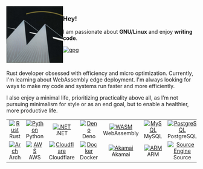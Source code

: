 <img align="left" src="https://raw.githubusercontent.com/dran1x/dran1x/master/img/i860_small.png">

### Hey!

I am passionate about **GNU/Linux** and enjoy **writing code**.

[![gpg](https://img.shields.io/badge/pgp-8642B8D580C82E2E-313131?style=flat)](https://github.com/dran1x.gpg)

<br>

Rust developer obsessed with efficiency and micro optimization. Currently, I'm learning about WebAssembly edge deployment. I'm always looking for ways to make my code and systems run faster and more efficiently.

I also enjoy a minimal life, prioritizing practicality above all, as I’m not pursuing minimalism for style or as an end goal, but to enable a healthier, more productive life.

<table>
	<tr>
		<td align="center" width="96">
			<a href="#tech">
				<img src="https://simpleicons.org/icons/rust.svg" alt="Rust">
			</a>
			<br>Rust
		</td>
		<td align="center" width="96">
			<a href="#tech">
				<img src="https://simpleicons.org/icons/python.svg" alt="Python">
			</a>
			<br>Python
		</td>
		<td align="center" width="96">
			<a href="#tech">
				<img src="https://simpleicons.org/icons/dotnet.svg" alt=".NET">
			</a>
			<br>.NET
		</td>
		<td align="center" width="96">
			<a href="#tech">
				<img src="https://simpleicons.org/icons/deno.svg" alt="Deno">
			</a>
			<br>Deno
		</td>
		<td align="center" width="96">
		    <a href="#tech">
		        <img src="https://simpleicons.org/icons/webassembly.svg" alt="WASM" style="width: 69px; height: 69px;">
		    </a>
		    <br>WebAssembly
		</td>
		<td align="center" width="96">
			<a href="#tech">
				<img src="https://simpleicons.org/icons/mysql.svg" alt="MySQL">
			</a>
			<br>MySQL
		</td>
		<td align="center" width="96">
			<a href="#tech">
				<img src="https://simpleicons.org/icons/postgresql.svg" alt="PostgreSQL" style="width: 69px; height: 69px;">
			</a>
			<br>PostgreSQL
		</td>
		<td align="center" width="96">
			<a href="#tech">
				<img src="https://simpleicons.org/icons/postman.svg" alt="Postman">
			</a>
			<br>Postman
		</td>
	</tr>
	<tr>
		<td align="center" width="96">
			<a href="#tech">
				<img src="https://simpleicons.org/icons/archlinux.svg" alt="Arch">
			</a>
			<br>Arch
		</td>
		<td align="center" width="96">
			<a href="#tech">
				<img src="https://simpleicons.org/icons/amazonwebservices.svg" alt="AWS">
			</a>
			<br>AWS
		</td>
		<td align="center" width="96">
			<a href="#tech">
				<img src="https://simpleicons.org/icons/cloudflare.svg" alt="Cloudflare">
			</a>
			<br>Cloudflare
		</td>
		<td align="center" width="96">
			<a href="#tech">
				<img src="https://simpleicons.org/icons/docker.svg" alt="Docker">
			</a>
			<br>Docker
		</td>
		<td align="center" width="96">
			<a href="#tech">
				<img src="https://simpleicons.org/icons/akamai.svg" alt="Akamai" style="width: 69px; height: 69px;">
			</a>
			<br>Akamai
		</td>
		<td align="center" width="96">
			<a href="#tech">
				<img src="https://simpleicons.org/icons/arm.svg" alt="ARM">
			</a>
			<br>ARM
		</td>
		<td align="center" width="96">
			<a href="#tech">
				<img src="https://simpleicons.org/icons/sourceengine.svg" alt="Source Engine" style="width: 69px; height: 69px;">
			</a>
			<br>Source
		</td>
		<td align="center" width="96">
			<a href="#tech">
				<img src="https://simpleicons.org/icons/gnubash.svg" alt="Bash">
			</a>
			<br>Bash
		</td>
	</tr>
</table>
